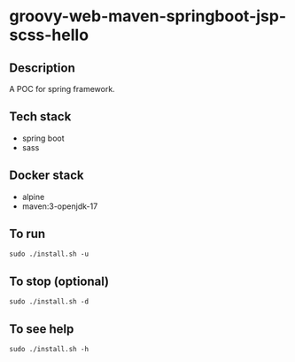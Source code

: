 # groovy-web-maven-springboot-jsp-scss-hello

## Description
A POC for spring framework.

## Tech stack
- spring boot
- sass

## Docker stack
- alpine
- maven:3-openjdk-17

## To run
`sudo ./install.sh -u`

## To stop (optional)
`sudo ./install.sh -d`

## To see help
`sudo ./install.sh -h`

